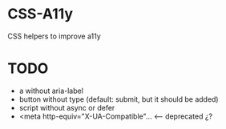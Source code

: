 # CSS-A11y
CSS helpers to improve a11y


# TODO
  - a without aria-label
  - button without type (default: submit, but it should be added)
  - script without async or defer
  - <meta http-equiv="X-UA-Compatible"... <-- deprecated ¿?
